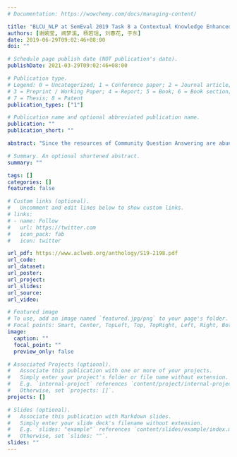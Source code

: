 ```yaml
---
# Documentation: https://wowchemy.com/docs/managing-content/

title: "BLCU_NLP at SemEval 2019 Task 8 a Contextual Knowledge Enhanced GPT Model for Fact Checking"
authors: [谢婉莹, 阙梦溪, 杨若瑶, 刘春花, 于东]
date: 2019-06-29T09:02:46+08:00
doi: ""

# Schedule page publish date (NOT publication's date).
publishDate: 2021-03-29T09:02:46+08:00

# Publication type.
# Legend: 0 = Uncategorized; 1 = Conference paper; 2 = Journal article;
# 3 = Preprint / Working Paper; 4 = Report; 5 = Book; 6 = Book section;
# 7 = Thesis; 8 = Patent
publication_types: ["1"]

# Publication name and optional abbreviated publication name.
publication: ""
publication_short: ""

abstract: "Since the resources of Community Question Answering are abundant and information sharing becomes universal, it will be increasingly difficult to find factual information for questioners in massive messages. SemEval 2019 task 8 is focusing on these issues. We participate in the task and use Generative Pre-trained Transformer (OpenAI GPT) as our system. Our innovations are data extension, feature extraction, and input transformation. For contextual knowledge enhancement, we extend the training set of subtask A, use several features to improve the results of our system and adapt the input formats to be more suitable for this task. We demonstrate the effectiveness of our approaches, which achieves 81.95% of subtask A and 61.08% of subtask B in accuracy on the SemEval 2019 task 8."

# Summary. An optional shortened abstract.
summary: ""

tags: []
categories: []
featured: false

# Custom links (optional).
#   Uncomment and edit lines below to show custom links.
# links:
# - name: Follow
#   url: https://twitter.com
#   icon_pack: fab
#   icon: twitter

url_pdf: https://www.aclweb.org/anthology/S19-2198.pdf
url_code:
url_dataset:
url_poster:
url_project:
url_slides:
url_source:
url_video:

# Featured image
# To use, add an image named `featured.jpg/png` to your page's folder. 
# Focal points: Smart, Center, TopLeft, Top, TopRight, Left, Right, BottomLeft, Bottom, BottomRight.
image:
  caption: ""
  focal_point: ""
  preview_only: false

# Associated Projects (optional).
#   Associate this publication with one or more of your projects.
#   Simply enter your project's folder or file name without extension.
#   E.g. `internal-project` references `content/project/internal-project/index.md`.
#   Otherwise, set `projects: []`.
projects: []

# Slides (optional).
#   Associate this publication with Markdown slides.
#   Simply enter your slide deck's filename without extension.
#   E.g. `slides: "example"` references `content/slides/example/index.md`.
#   Otherwise, set `slides: ""`.
slides: ""
---
```

